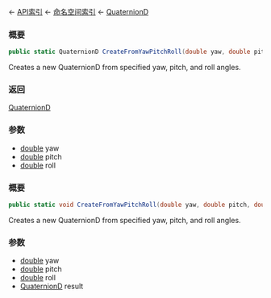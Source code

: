 ← [API索引](Api-Index) ← [命名空间索引](Namespace-Index) ← [QuaternionD](VRageMath.QuaternionD)

### 概要

```csharp
public static QuaternionD CreateFromYawPitchRoll(double yaw, double pitch, double roll)
```

Creates a new QuaternionD from specified yaw, pitch, and roll angles.

### 返回

[QuaternionD](VRageMath.QuaternionD)

### 参数

* [double](https://docs.microsoft.com/en-us/dotnet/api/System.Double?view=netframework-4.6) yaw
* [double](https://docs.microsoft.com/en-us/dotnet/api/System.Double?view=netframework-4.6) pitch
* [double](https://docs.microsoft.com/en-us/dotnet/api/System.Double?view=netframework-4.6) roll
### 概要

```csharp
public static void CreateFromYawPitchRoll(double yaw, double pitch, double roll, out QuaternionD result)
```

Creates a new QuaternionD from specified yaw, pitch, and roll angles.

### 参数

* [double](https://docs.microsoft.com/en-us/dotnet/api/System.Double?view=netframework-4.6) yaw
* [double](https://docs.microsoft.com/en-us/dotnet/api/System.Double?view=netframework-4.6) pitch
* [double](https://docs.microsoft.com/en-us/dotnet/api/System.Double?view=netframework-4.6) roll
* [QuaternionD](VRageMath.QuaternionD) result
